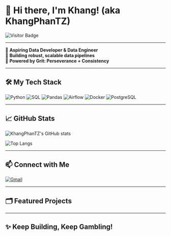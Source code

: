 # 👋 Hi there, I'm Khang! (aka KhangPhanTZ)

![Visitor Badge](https://visitor-badge.laobi.icu/badge?page_id=KhangPhanTZ)

---

🚀 **Aspiring Data Developer & Data Engineer**  
🎯 **Building robust, scalable data pipelines**  
💪 **Powered by Grit: Perseverance + Consistency**

---

## 🛠️ My Tech Stack

![Python](https://img.shields.io/badge/-Python-3776AB?style=flat-square&logo=Python&logoColor=white)
![SQL](https://img.shields.io/badge/-SQL-4479A1?style=flat-square&logo=postgresql&logoColor=white)
![Pandas](https://img.shields.io/badge/-Pandas-150458?style=flat-square&logo=pandas&logoColor=white)
![Airflow](https://img.shields.io/badge/-Apache%20Airflow-017CEE?style=flat-square&logo=apache-airflow&logoColor=white)
![Docker](https://img.shields.io/badge/-Docker-2496ED?style=flat-square&logo=docker&logoColor=white)
![PostgreSQL](https://img.shields.io/badge/-PostgreSQL-336791?style=flat-square&logo=postgresql&logoColor=white)

---

## 📈 GitHub Stats

![KhangPhanTZ's GitHub stats](https://github-readme-stats.vercel.app/api?username=KhangPhanTZ&show_icons=true&theme=default&hide=issues)

![Top Langs](https://github-readme-stats.vercel.app/api/top-langs/?username=KhangPhanTZ&layout=compact)

---

## 📫 Connect with Me

[![Gmail](https://img.shields.io/badge/Gmail-khangphantz@gmail.com-D14836?style=flat-square&logo=gmail&logoColor=white)](mailto:khangptv@gmail.com)

---

## 🗂️ Featured Projects


---

## ✨ Keep Building, Keep Gambling!  
